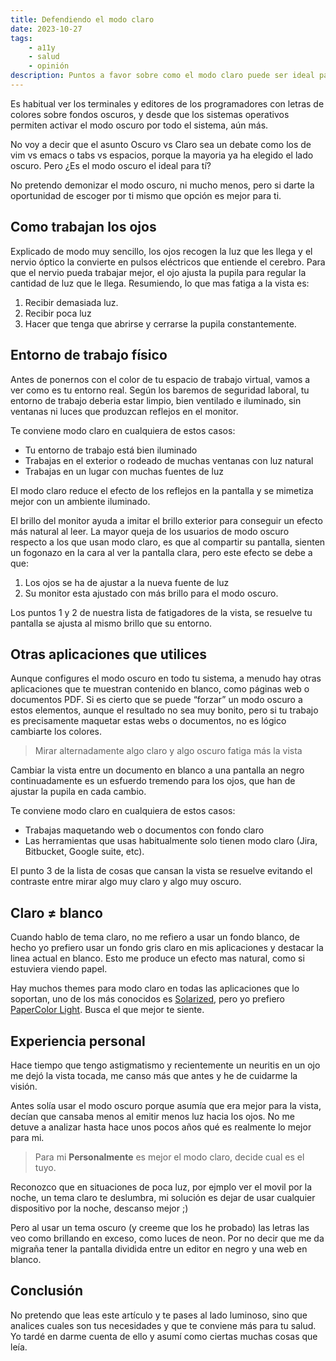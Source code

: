 ```yaml
---
title: Defendiendo el modo claro
date: 2023-10-27
tags:
    - a11y
    - salud
    - opinión
description: Puntos a favor sobre como el modo claro puede ser ideal para ti frente al modo oscuro.
---
```


Es habitual ver los terminales y editores de los programadores con letras de colores sobre fondos oscuros, y desde que los sistemas operativos permiten activar el modo oscuro por todo el sistema, aún más.

No voy a decir que el asunto Oscuro vs Claro sea un debate como los de vim vs emacs o tabs vs espacios, porque la mayoria ya ha elegido el lado oscuro. Pero ¿Es el modo oscuro el ideal para tí?

No pretendo demonizar el modo oscuro, ni mucho menos, pero si darte la oportunidad de escoger por ti mismo que opción es mejor para ti.

## Como trabajan los ojos

Explicado de modo muy sencillo, los ojos recogen la luz que les llega y el nervio óptico la convierte en pulsos eléctricos que entiende el cerebro. Para que el nervio pueda trabajar mejor, el ojo ajusta la pupila para regular la cantidad de luz que le llega. Resumiendo, lo que mas fatiga a la vista es:

1. Recibir demasiada luz.
2. Recibir poca luz
3. Hacer que tenga que abrirse y cerrarse la pupila constantemente.

## Entorno de trabajo físico

Antes de ponernos con el color de tu espacio de trabajo virtual, vamos a ver como es tu entorno real. Según los baremos de seguridad laboral, tu entorno de trabajo deberia estar limpio, bien ventilado e iluminado, sin ventanas ni luces que produzcan reflejos en el monitor.

Te conviene modo claro en cualquiera de estos casos:

- Tu entorno de trabajo está bien iluminado
- Trabajas en el exterior o rodeado de muchas ventanas con luz natural
- Trabajas en un lugar con muchas fuentes de luz

El modo claro reduce el efecto de los reflejos en la pantalla y se mimetiza mejor con un ambiente iluminado.

El brillo del monitor ayuda a imitar el brillo exterior para conseguir un efecto más natural al leer. La mayor queja de los usuarios de modo oscuro respecto a los que usan modo claro, es que al compartir su pantalla, sienten un fogonazo en la cara al ver la pantalla clara, pero este efecto se debe a que:

1. Los ojos se ha de ajustar a la nueva fuente de luz
2. Su monitor esta ajustado con más brillo para el modo oscuro.

Los puntos 1 y 2 de nuestra lista de fatigadores de la vista, se resuelve tu pantalla se ajusta al mismo brillo que su entorno.

## Otras aplicaciones que utilices

Aunque configures el modo oscuro en todo tu sistema, a menudo hay otras aplicaciones que te muestran contenido en blanco, como páginas web o documentos PDF. Si es cierto que se puede “forzar” un modo oscuro a estos elementos, aunque el resultado no sea muy bonito, pero si tu trabajo es precisamente maquetar estas webs o documentos, no es lógico cambiarte los colores.

> Mirar alternadamente algo claro y algo oscuro fatiga más la vista

Cambiar la vista entre un documento en blanco a una pantalla an negro continuadamente es un esfuerdo tremendo para los ojos, que han de ajustar la pupila en cada cambio.

Te conviene modo claro en cualquiera de estos casos:

- Trabajas maquetando web o documentos con fondo claro
- Las herramientas que usas habitualmente solo tienen modo claro (Jira, Bitbucket, Google suite, etc).

El punto 3 de la lista de cosas que cansan la vista se resuelve evitando el contraste entre mirar algo muy claro y algo muy oscuro.

## Claro ≠ blanco

Cuando hablo de tema claro, no me refiero a usar un fondo blanco, de hecho yo prefiero usar un fondo gris claro en mis aplicaciones y destacar la linea actual en blanco. Esto me produce un efecto mas natural, como si estuviera viendo papel.

Hay muchos themes para modo claro en todas las aplicaciones que lo soportan, uno de los más conocidos es [Solarized](https://ethanschoonover.com/solarized/), pero yo prefiero [PaperColor Light](https://github.com/NLKNguyen/papercolor-theme). Busca el que mejor te siente.

## Experiencia personal

Hace tiempo que tengo astigmatismo y recientemente un neuritis en un ojo me dejó la vista tocada, me canso más que antes y he de cuidarme la visión. 

Antes solía usar el modo oscuro porque asumía que era mejor para la vista, decían que cansaba menos al emitir menos luz hacia los ojos. No me detuve a analizar hasta hace unos pocos años qué es realmente lo mejor para mi.

> Para mi **Personalmente** es mejor el modo claro, decide cual es el tuyo.

Reconozco que en situaciones de poca luz, por ejmplo ver el movil por la noche, un tema claro te deslumbra, mi solución es dejar de usar cualquier dispositivo por la noche, descanso mejor ;)

Pero al usar un tema oscuro (y creeme que los he probado) las letras las veo como brillando en exceso, como luces de neon. Por no decir que me da migraña tener la pantalla dividida entre un editor en negro y una web en blanco.

## Conclusión

No pretendo que leas este artículo y te pases al lado luminoso, sino que analices cuales son tus necesidades y que te conviene más para tu salud. Yo tardé en darme cuenta de ello y asumí como ciertas muchas cosas que leía.

